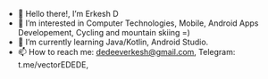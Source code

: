 - 👋 Hello there!, I’m Erkesh D
- 👀 I’m interested in Computer Technologies, Mobile, Android Apps Developement, Cycling and mountain skiing =)
- 🌱 I’m currently learning Java/Kotlin, Android Studio.
- 📫 How to reach me: dedeeverkesh@gmail.com, Telegram: t.me/vectorEDEDE, 

<!---
EVDEDEEV/EVDEDEEV is a ✨ special ✨ repository because its `README.md` (this file) appears on your GitHub profile.
You can click the Preview link to take a look at your changes.
--->

